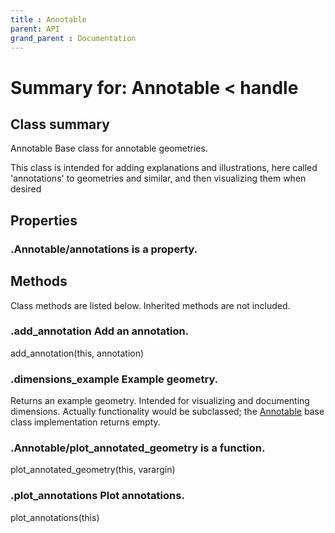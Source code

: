 ```yaml
---
title : Annotable
parent: API
grand_parent : Documentation
---
```

# Summary for: **Annotable**  < handle

## Class summary

Annotable Base class for annotable geometries.

This class is intended for adding explanations and illustrations,
here called 'annotations' to geometries and similar, and then
visualizing them when desired

## Properties

### .Annotable/**annotations** is a property.


## Methods

Class methods are listed below. Inherited methods are not included.

### .**add_annotation** Add an annotation.

add_annotation(this, annotation)

### .**dimensions_example** Example geometry.

Returns an example geometry. Intended for visualizing and
documenting dimensions. Actually functionality would be
subclassed; the [Annotable](Annotable.html) base class implementation returns
empty.

### .Annotable/**plot_annotated_geometry** is a function.
plot_annotated_geometry(this, varargin)

### .**plot_annotations** Plot annotations.

plot_annotations(this)


